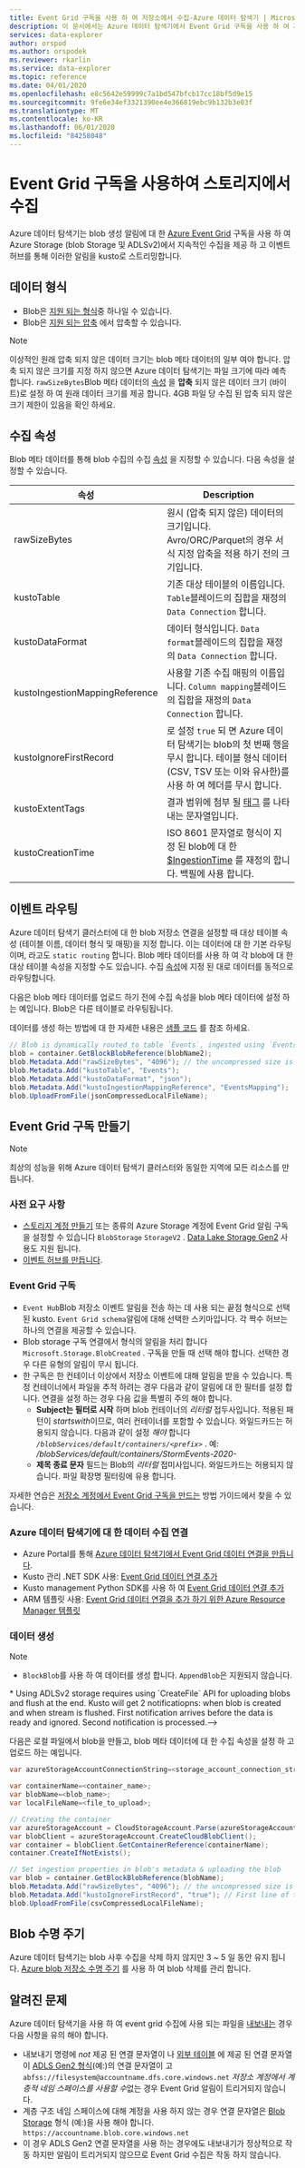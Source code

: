 ```yaml
---
title: Event Grid 구독을 사용 하 여 저장소에서 수집-Azure 데이터 탐색기 | Microsoft Docs
description: 이 문서에서는 Azure 데이터 탐색기에서 Event Grid 구독을 사용 하 여 저장소에서 수집 하는 방법을 설명 합니다.
services: data-explorer
author: orspod
ms.author: orspodek
ms.reviewer: rkarlin
ms.service: data-explorer
ms.topic: reference
ms.date: 04/01/2020
ms.openlocfilehash: e8c5642e59999c7a1bd547bfcb17cc18bf5d9e15
ms.sourcegitcommit: 9fe6e34ef3321390ee4e366819ebc9b132b3e03f
ms.translationtype: MT
ms.contentlocale: ko-KR
ms.lasthandoff: 06/01/2020
ms.locfileid: "84258048"
---
```

# <a name="ingest-from-storage-using-event-grid-subscription"></a>Event Grid 구독을 사용하여 스토리지에서 수집

Azure 데이터 탐색기는 blob 생성 알림에 대 한 [Azure Event Grid](https://docs.microsoft.com/azure/event-grid/overview) 구독을 사용 하 여 Azure Storage (blob Storage 및 ADLSv2)에서 지속적인 수집을 제공 하 고 이벤트 허브를 통해 이러한 알림을 kusto로 스트리밍합니다.

## <a name="data-format"></a>데이터 형식

* Blob은 [지원 되는 형식](../../../ingestion-supported-formats.md)중 하나일 수 있습니다.
* Blob은 [지원 되는 압축](../../../ingestion-supported-formats.md#supported-data-compression-formats) 에서 압축할 수 있습니다.

> [!NOTE]
> 이상적인 원래 압축 되지 않은 데이터 크기는 blob 메타 데이터의 일부 여야 합니다.
> 압축 되지 않은 크기를 지정 하지 않으면 Azure 데이터 탐색기는 파일 크기에 따라 예측 합니다. `rawSizeBytes`Blob 메타 데이터의 [속성](#ingestion-properties) 을 **압축** 되지 않은 데이터 크기 (바이트)로 설정 하 여 원래 데이터 크기를 제공 합니다.
> 4GB 파일 당 수집 된 압축 되지 않은 크기 제한이 있음을 확인 하세요.

## <a name="ingestion-properties"></a>수집 속성

Blob 메타 데이터를 통해 blob 수집의 수집 [속성](../../../ingestion-properties.md) 을 지정할 수 있습니다.
다음 속성을 설정할 수 있습니다.

|속성 | Description|
|---|---|
| rawSizeBytes | 원시 (압축 되지 않은) 데이터의 크기입니다. Avro/ORC/Parquet의 경우 서식 지정 압축을 적용 하기 전의 크기입니다.|
| kustoTable |  기존 대상 테이블의 이름입니다. `Table`블레이드의 집합을 재정의 `Data Connection` 합니다. |
| kustoDataFormat |  데이터 형식입니다. `Data format`블레이드의 집합을 재정의 `Data Connection` 합니다. |
| kustoIngestionMappingReference |  사용할 기존 수집 매핑의 이름입니다. `Column mapping`블레이드의 집합을 재정의 `Data Connection` 합니다.|
| kustoIgnoreFirstRecord | 로 설정 `true` 되 면 Azure 데이터 탐색기는 blob의 첫 번째 행을 무시 합니다. 테이블 형식 데이터 (CSV, TSV 또는 이와 유사한)를 사용 하 여 헤더를 무시 합니다. |
| kustoExtentTags | 결과 범위에 첨부 될 [태그](../extents-overview.md#extent-tagging) 를 나타내는 문자열입니다. |
| kustoCreationTime |  ISO 8601 문자열로 형식이 지정 된 blob에 대 한 [$IngestionTime](../../query/ingestiontimefunction.md?pivots=azuredataexplorer) 를 재정의 합니다. 백필에 사용 합니다. |

## <a name="events-routing"></a>이벤트 라우팅

Azure 데이터 탐색기 클러스터에 대 한 blob 저장소 연결을 설정할 때 대상 테이블 속성 (테이블 이름, 데이터 형식 및 매핑)을 지정 합니다. 이는 데이터에 대 한 기본 라우팅 이며, 라고도 `static routing` 합니다.
Blob 메타 데이터를 사용 하 여 각 blob에 대 한 대상 테이블 속성을 지정할 수도 있습니다. 수집 [속성](#ingestion-properties)에 지정 된 대로 데이터를 동적으로 라우팅합니다.

다음은 blob 메타 데이터를 업로드 하기 전에 수집 속성을 blob 메타 데이터에 설정 하는 예입니다. Blob은 다른 테이블로 라우팅됩니다.

데이터를 생성 하는 방법에 대 한 자세한 내용은 [샘플 코드](#generating-data) 를 참조 하세요.

 ```csharp
// Blob is dynamically routed to table `Events`, ingested using `EventsMapping` data mapping
blob = container.GetBlockBlobReference(blobName2);
blob.Metadata.Add("rawSizeBytes", "4096‬"); // the uncompressed size is 4096 bytes
blob.Metadata.Add("kustoTable", "Events");
blob.Metadata.Add("kustoDataFormat", "json");
blob.Metadata.Add("kustoIngestionMappingReference", "EventsMapping");
blob.UploadFromFile(jsonCompressedLocalFileName);
```

## <a name="create-event-grid-subscription"></a>Event Grid 구독 만들기

> [!Note]
> 최상의 성능을 위해 Azure 데이터 탐색기 클러스터와 동일한 지역에 모든 리소스를 만듭니다.

### <a name="prerequisites"></a>사전 요구 사항

* [스토리지 계정 만들기](https://docs.microsoft.com/azure/storage/common/storage-quickstart-create-account) 
  또는 종류의 Azure Storage 계정에 Event Grid 알림 구독을 설정할 수 있습니다 `BlobStorage` `StorageV2` . 
  [Data Lake Storage Gen2](https://docs.microsoft.com/azure/storage/blobs/data-lake-storage-introduction) 사용도 지원 됩니다.
* [이벤트 허브를 만듭니다](https://docs.microsoft.com/azure/event-hubs/event-hubs-create).

### <a name="event-grid-subscription"></a>Event Grid 구독

* `Event Hub`Blob 저장소 이벤트 알림을 전송 하는 데 사용 되는 끝점 형식으로 선택 된 kusto. `Event Grid schema`알림에 대해 선택한 스키마입니다. 각 짝수 허브는 하나의 연결을 제공할 수 있습니다.
* Blob storage 구독 연결에서 형식의 알림을 처리 합니다 `Microsoft.Storage.BlobCreated` . 구독을 만들 때 선택 해야 합니다. 선택한 경우 다른 유형의 알림이 무시 됩니다.
* 한 구독은 한 컨테이너 이상에서 저장소 이벤트에 대해 알림을 받을 수 있습니다. 특정 컨테이너에서 파일을 추적 하려는 경우 다음과 같이 알림에 대 한 필터를 설정 합니다. 연결을 설정 하는 경우 다음 값을 특별히 주의 해야 합니다. 
   * **Subject는 필터로 시작** 하며 blob 컨테이너의 *리터럴* 접두사입니다. 적용된 패턴이 *startswith*이므로, 여러 컨테이너를 포함할 수 있습니다. 와일드카드는 허용되지 않습니다.
     다음과 같이 설정 *해야* 합니다 *`/blobServices/default/containers/<prefix>`* . 예: */blobServices/default/containers/StormEvents-2020-*
   * **제목 종료 문자** 필드는 Blob의 *리터럴* 접미사입니다. 와일드카드는 허용되지 않습니다. 파일 확장명 필터링에 유용 합니다.

자세한 연습은 [저장소 계정에서 Event Grid 구독을 만드는](../../../ingest-data-event-grid.md#create-an-event-grid-subscription-in-your-storage-account) 방법 가이드에서 찾을 수 있습니다.

### <a name="data-ingestion-connection-to-azure-data-explorer"></a>Azure 데이터 탐색기에 대 한 데이터 수집 연결

* Azure Portal를 통해 [Azure 데이터 탐색기에서 Event Grid 데이터 연결을 만듭니다](../../../ingest-data-event-grid.md#create-an-event-grid-data-connection-in-azure-data-explorer).
* Kusto 관리 .NET SDK 사용: [Event Grid 데이터 연결 추가](../../../data-connection-event-grid-csharp.md#add-an-event-grid-data-connection)
* Kusto management Python SDK를 사용 하 여 [Event Grid 데이터 연결 추가](../../../data-connection-event-grid-python.md#add-an-event-grid-data-connection)
* ARM 템플릿 사용: [Event Grid 데이터 연결을 추가 하기 위한 Azure Resource Manager 템플릿](../../../data-connection-event-grid-resource-manager.md#azure-resource-manager-template-for-adding-an-event-grid-data-connection)

### <a name="generating-data"></a>데이터 생성

> [!NOTE]
> * `BlockBlob`를 사용 하 여 데이터를 생성 합니다. `AppendBlob`은 지원되지 않습니다.
<!--> * Using ADLSv2 storage requires using `CreateFile` API for uploading blobs and flush at the end. 
    Kusto will get 2 notificatiopns: when blob is created and when stream is flushed. First notification arrives before the data is ready and ignored. Second notification is processed.-->

다음은 로컬 파일에서 blob을 만들고, blob 메타 데이터에 대 한 수집 속성을 설정 하 고 업로드 하는 예입니다.

 ```csharp
 var azureStorageAccountConnectionString=<storage_account_connection_string>;

var containerName=<container_name>;
var blobName=<blob_name>;
var localFileName=<file_to_upload>;

// Creating the container
var azureStorageAccount = CloudStorageAccount.Parse(azureStorageAccountConnectionString);
var blobClient = azureStorageAccount.CreateCloudBlobClient();
var container = blobClient.GetContainerReference(containerName);
container.CreateIfNotExists();

// Set ingestion properties in blob's metadata & uploading the blob
var blob = container.GetBlockBlobReference(blobName);
blob.Metadata.Add("rawSizeBytes", "4096‬"); // the uncompressed size is 4096 bytes
blob.Metadata.Add("kustoIgnoreFirstRecord", "true"); // First line of this csv file are headers
blob.UploadFromFile(csvCompressedLocalFileName);
```

## <a name="blob-lifecycle"></a>Blob 수명 주기

Azure 데이터 탐색기는 blob 사후 수집을 삭제 하지 않지만 3 ~ 5 일 동안 유지 됩니다. [Azure blob 저장소 수명 주기](https://docs.microsoft.com/azure/storage/blobs/storage-lifecycle-management-concepts?tabs=azure-portal) 를 사용 하 여 blob 삭제를 관리 합니다.

## <a name="known-issues"></a>알려진 문제

Azure 데이터 탐색기을 사용 하 여 event grid 수집에 사용 되는 파일을 [내보내는](../data-export/export-data-to-storage.md) 경우 다음 사항을 유의 해야 합니다. 
* 내보내기 명령에 *not* 제공 된 연결 문자열이 나 [외부 테이블](../data-export/export-data-to-an-external-table.md) 에 제공 된 연결 문자열이 [ADLS Gen2 형식](../../api/connection-strings/storage.md#azure-data-lake-store)(예:)의 연결 문자열이 고 `abfss://filesystem@accountname.dfs.core.windows.net` *저장소 계정에서 계층적 네임 스페이스를 사용할 수*없는 경우 Event Grid 알림이 트리거되지 않습니다. 
 * 계층 구조 네임 스페이스에 대해 계정을 사용 하지 않는 경우 연결 문자열은 [Blob Storage](../../api/connection-strings/storage.md#azure-storage-blob) 형식 (예:)을 사용 해야 합니다. `https://accountname.blob.core.windows.net` 
 * 이 경우 ADLS Gen2 연결 문자열을 사용 하는 경우에도 내보내기가 정상적으로 작동 하지만 알림이 트리거되지 않으므로 Event Grid 수집은 작동 하지 않습니다. 